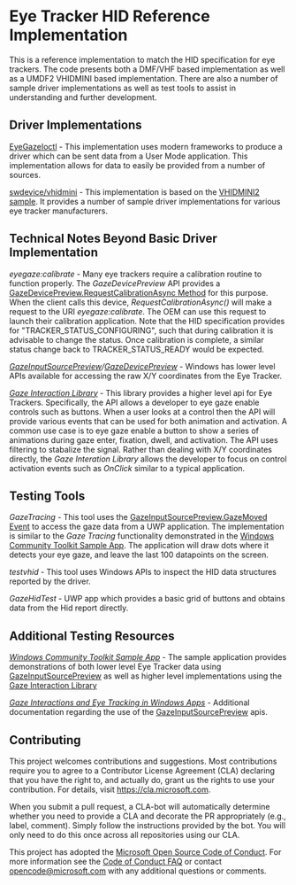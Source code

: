 # Eye Tracker HID Reference Implementation

This is a reference implementation to match the HID specification for eye trackers. The code 
presents both a DMF/VHF based implementation as well as a UMDF2 VHIDMINI based implementation. 
There are also a number of sample driver implementations as well as test tools to assist in 
understanding and further development.

## Driver Implementations

[EyeGazeIoctl](Documentation/EyeGazeIoctl.md) - This implementation uses modern frameworks to 
produce a driver which can be sent data from a User Mode application. This implementation allows
for data to easily be provided from a number of sources.

[swdevice/vhidmini](Documentation/swdevice_vhidmini.md) - This implementation is based on the [VHIDMINI2 
sample](https://github.com/microsoft/Windows-driver-samples/tree/master/hid/vhidmini2). It provides a
number of sample driver implementations for various eye tracker manufacturers.

## Technical Notes Beyond Basic Driver Implementation

*eyegaze:calibrate* - Many eye trackers require a calibration routine to function properly. The *GazeDevicePreview* API 
provides a [GazeDevicePreview.RequestCalibrationAsync Method](https://docs.microsoft.com/en-us/uwp/api/windows.devices.input.preview.gazedevicepreview.requestcalibrationasync?view=winrt-19041)
for this purpose. When the client calls this device, *RequestCalibrationAsync()* will make a request to the URI *eyegaze:calibrate*. 
The OEM can use this request to launch their calibration application. Note that the HID specification provides for "TRACKER_STATUS_CONFIGURING", 
such that during calibration it is advisable to change the status. Once calibration is complete, a similar status change back
to TRACKER_STATUS_READY would be expected.

*[GazeInputSourcePreview](https://docs.microsoft.com/en-us/uwp/api/windows.devices.input.preview.gazeinputsourcepreview?view=winrt-19041)/[GazeDevicePreview](https://docs.microsoft.com/en-us/uwp/api/windows.devices.input.preview.gazedevicepreview?view=winrt-19041)* - 
Windows has lower level APIs available for accessing the raw X/Y coordinates from the Eye Tracker. 

*[Gaze Interaction Library](https://aka.ms/gazeinteractiondocs)* - This library provides a higher level api for Eye Trackers. Specifically,
the API allows a developer to eye gaze enable controls such as buttons. When a user looks at a control then the API will provide
various events that can be used for both animation and activation. A common use case is to eye gaze enable a button to show a series of 
animations during gaze enter, fixation, dwell, and activation. The API uses filtering to stabalize the signal. Rather than 
dealing with X/Y coordinates directly, the *Gaze Interation Library* allows the developer to focus on control activation events
such as *OnClick* similar to a typical application.

## Testing Tools

*GazeTracing* - This tool uses the [GazeInputSourcePreview.GazeMoved Event](https://docs.microsoft.com/en-us/uwp/api/windows.devices.input.preview.gazeinputsourcepreview.gazemoved?view=winrt-19041)
to access the gaze data from a UWP application. The implementation is similar to the *Gaze Tracing* functionality
demonstrated in the [Windows Community Toolkit Sample App](https://www.microsoft.com/en-us/p/windows-community-toolkit-sample-app/9nblggh4tlcq). 
The application will draw dots where it detects your eye gaze, and leave the last 100 datapoints on the screen.

*testvhid* - This tool uses Windows APIs to inspect the HID data structures reported by the driver.

*GazeHidTest* - UWP app which provides a basic grid of buttons and obtains data from the Hid report directly.

## Additional Testing Resources

*[Windows Community Toolkit Sample App](https://www.microsoft.com/en-us/p/windows-community-toolkit-sample-app/9nblggh4tlcq)* - The sample application
provides demonstrations of both lower level Eye Tracker data using [GazeInputSourcePreview](https://docs.microsoft.com/en-us/uwp/api/windows.devices.input.preview.gazeinputsourcepreview?view=winrt-19041) 
as well as higher level implementations using the [Gaze Interaction Library](https://aka.ms/gazeinteractiondocs)

*[Gaze Interactions and Eye Tracking in Windows Apps](https://docs.microsoft.com/en-us/windows/uwp/design/input/gaze-interactions)* - Additional documentation
regarding the use of the [GazeInputSourcePreview](https://docs.microsoft.com/en-us/uwp/api/windows.devices.input.preview.gazeinputsourcepreview?view=winrt-19041) apis.

## Contributing

This project welcomes contributions and suggestions. Most contributions require you to
agree to a Contributor License Agreement (CLA) declaring that you have the right to,
and actually do, grant us the rights to use your contribution. For details, visit
https://cla.microsoft.com.

When you submit a pull request, a CLA-bot will automatically determine whether you need
to provide a CLA and decorate the PR appropriately (e.g., label, comment). Simply follow the
instructions provided by the bot. You will only need to do this once across all repositories using our CLA.

This project has adopted the [Microsoft Open Source Code of Conduct](https://opensource.microsoft.com/codeofconduct/).
For more information see the [Code of Conduct FAQ](https://opensource.microsoft.com/codeofconduct/faq/)
or contact [opencode@microsoft.com](mailto:opencode@microsoft.com) with any additional questions or comments.
